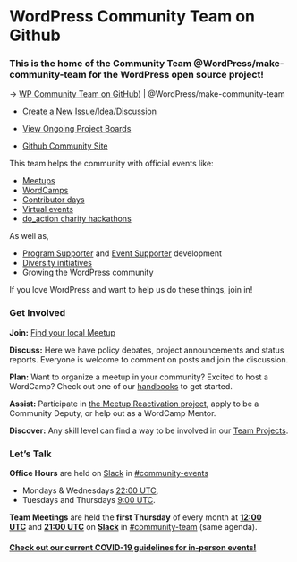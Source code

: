 # WordPress Community Team on Github

### This is the home of the Community Team @WordPress/make-community-team for the WordPress open source project!

→ [WP Community Team on GitHub](https://github.com/orgs/WordPress/teams/make-community-team/)) | @WordPress/make-community-team 

- [Create a New Issue/Idea/Discussion](https://github.com/WordPress/Community-Issue-Tracker/issues/new/choose)
  
- [View Ongoing Project Boards](https://github.com/WordPress/Community-Issue-Tracker/projects)

- [Github Community Site](https://wordpress.github.io/Community-Issue-Tracker/)


This team helps the community with official events like:

- [Meetups](https://make.wordpress.org/community/handbook/meetup-organizer/)
- [WordCamps](https://make.wordpress.org/community/handbook/wordcamp-organizer/)
- [Contributor days](https://make.wordpress.org/community/handbook/contributor-day/)
- [Virtual events](https://make.wordpress.org/community/handbook/virtual-events/)
- [do\_action charity hackathons](https://doaction.org/)

As well as,

- [Program Supporter](https://make.wordpress.org/community/handbook/community-deputy/) and [Event Supporter](https://make.wordpress.org/community/handbook/community-deputy/wordcamp-program-basics/mentoring-wordcamps/) development
- [Diversity initiatives](https://make.wordpress.org/community/handbook/wordcamp-organizer/first-steps/inclusive-and-welcoming-events/community-inclusion-initiatives/)
- Growing the WordPress community

If you love WordPress and want to help us do these things, join in!

### **Get Involved**

**Join:** [Find your local Meetup](https://www.meetup.com/pro/wordpress/)

**Discuss:** Here we have policy debates, project announcements and status reports. Everyone is welcome to comment on posts and join the discussion.

**Plan:** Want to organize a meetup in your community? Excited to host a WordCamp? Check out one of our [handbooks](https://make.wordpress.org/community/handbook/) to get started.

**Assist:** Participate in [the Meetup Reactivation project](https://make.wordpress.org/community/2022/07/08/call-for-supporters-reactivating-wordpress-meetups-around-the-world/), apply to be a Community Deputy, or help out as a WordCamp Mentor.

**Discover:** Any skill level can find a way to be involved in our [Team Projects](https://make.wordpress.org/community/team-projects/).

### **Let’s Talk**

**Office Hours** are held on [Slack](https://make.wordpress.org/chat/) in [#community-events](http://wordpress.slack.com/messages/community-events/)

- Mondays & Wednesdays [22:00 UTC](http://www.timeanddate.com/worldclock/fixedtime.html?hour=20&min=00&sec=0),
- Tuesdays and Thursdays [9:00 UTC](http://www.timeanddate.com/worldclock/fixedtime.html?hour=9&min=00&sec=0).

**Team Meetings** are held the **first Thursday** of every month at [**12:00 UTC**](http://www.timeanddate.com/worldclock/fixedtime.html?hour=12&min=00&sec=0) and **[21:00 UTC](http://www.timeanddate.com/worldclock/fixedtime.html?hour=21&min=00&sec=0)** on **[Slack](https://make.wordpress.org/chat/)** in [#community-team](http://wordpress.slack.com/messages/community-team/) (same agenda).

#### [Check out our **current COVID-19 guidelines** for in-person events!](https://make.wordpress.org/community/handbook/wordcamp-organizer/2022-returning-to-in-person-wordcamps/)
